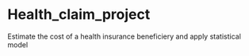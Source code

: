 # Health_claim_project
Estimate the cost of a health insurance beneficiery and apply statistical model
